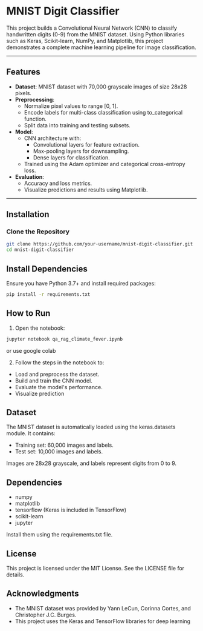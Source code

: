 # MNIST Digit Classifier

This project builds a Convolutional Neural Network (CNN) to classify handwritten digits (0-9) from the MNIST dataset. Using Python libraries such as Keras, Scikit-learn, NumPy, and Matplotlib, this project demonstrates a complete machine learning pipeline for image classification.

---

## Features

- **Dataset**: MNIST dataset with 70,000 grayscale images of size 28x28 pixels.
- **Preprocessing**:
  - Normalize pixel values to range [0, 1].
  - Encode labels for multi-class classification using to_categorical function.
  - Split data into training and testing subsets.
- **Model**:
  - CNN architecture with:
    - Convolutional layers for feature extraction.
    - Max-pooling layers for downsampling.
    - Dense layers for classification.
  - Trained using the Adam optimizer and categorical cross-entropy loss.
- **Evaluation**:
  - Accuracy and loss metrics.
  - Visualize predictions and results using Matplotlib.

---

## Installation

### Clone the Repository

```bash
git clone https://github.com/your-username/mnist-digit-classifier.git
cd mnist-digit-classifier
```
## Install Dependencies
Ensure you have Python 3.7+ and install required packages:
```bash
pip install -r requirements.txt
```

## How to Run
1. Open the notebook:
``` bash
jupyter notebook qa_rag_climate_fever.ipynb
```
or use google colab 

2. Follow the steps in the notebook to:
  - Load and preprocess the dataset.
  - Build and train the CNN model.
  - Evaluate the model's performance.
  - Visualize prediction

## Dataset
The MNIST dataset is automatically loaded using the keras.datasets module. It contains:

- Training set: 60,000 images and labels.
- Test set: 10,000 images and labels.

Images are 28x28 grayscale, and labels represent digits from 0 to 9.

## Dependencies
- numpy
- matplotlib
- tensorflow (Keras is included in TensorFlow)
- scikit-learn
- jupyter

Install them using the requirements.txt file.

## License
This project is licensed under the MIT License. See the LICENSE file for details.

## Acknowledgments
- The MNIST dataset was provided by Yann LeCun, Corinna Cortes, and Christopher J.C. Burges.
- This project uses the Keras and TensorFlow libraries for deep learning
